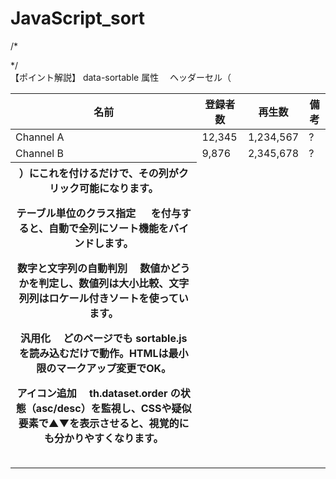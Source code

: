 # JavaScript_sort

/*
  <table class="table table-striped sortable">
    <thead>
      <tr>
        <th data-sortable>名前</th>
        <th data-sortable>登録者数</th>
        <th data-sortable>再生数</th>
        <th>備考</th>
      </tr>
    </thead>
    <tbody>
      <tr><td>Channel A</td><td>12,345</td><td>1,234,567</td><td>?</td></tr>
      <tr><td>Channel B</td><td> 9,876</td><td>2,345,678</td><td>?</td></tr>
      <!-- ... -->
      
  <script src="sortable.js"></script>
  */    
【ポイント解説】
data-sortable 属性
　ヘッダーセル（<th>）にこれを付けるだけで、その列がクリック可能になります。

テーブル単位のクラス指定
　<table class="sortable"> を付与すると、自動で全列にソート機能をバインドします。

数字と文字列の自動判別
　数値かどうかを判定し、数値列は大小比較、文字列列はロケール付きソートを使っています。

汎用化
　どのページでも sortable.js を読み込むだけで動作。HTMLは最小限のマークアップ変更でOK。

アイコン追加
　th.dataset.order の状態（asc/desc）を監視し、CSSや疑似要素で▲▼を表示させると、視覚的にも分かりやすくなります。
